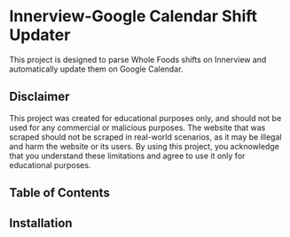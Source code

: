 # Innerview-Google Calendar Shift Updater
This project is designed to parse Whole Foods shifts on Innerview and automatically update them on Google Calendar.

## Disclaimer
This project was created for educational purposes only, and should not be used for any commercial or malicious purposes. The website that was scraped should not be scraped in real-world scenarios, as it may be illegal and harm the website or its users. By using this project, you acknowledge that you understand these limitations and agree to use it only for educational purposes.

## Table of Contents

## Installation
